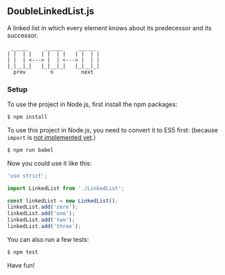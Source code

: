 ## DoubleLinkedList.js

A linked list in which every element knows about its predecessor and its successor.
```
 ______     ______     ______
| |  | |   | |  | |   | |  | |
| |  | <---> |  | <---> |  | |
|_|__|_|   |_|__|_|   |_|__|_|
  prev        n         next
```

### Setup

To use the project in Node.js, first install the npm packages:
```bash
$ npm install
```

To use this project in Node.js, you need to convert it to ES5 first:
(because `import` is [not implemented yet](https://github.com/nodejs/help/issues/53).)
```bash
$ npm run babel
```

Now you could use it like this:
```js
'use strict';

import LinkedList from './LinkedList';

const linkedList = new LinkedList();
linkedList.add('zero');
linkedList.add('one');
linkedList.add('two');
linkedList.add('three');
```

You can also run a few tests:
```bash
$ npm test
```

Have fun!
